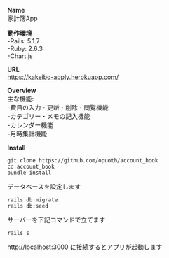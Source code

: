 **Name**  
家計簿App

**動作環境**  
-Rails: 5.1.7  
-Ruby: 2.6.3  
-Chart.js  

**URL**  
https://kakeibo-apply.herokuapp.com/


**Overview**  
主な機能:  
-費目の入力・更新・削除・閲覧機能  
-カテゴリー・メモの記入機能  
-カレンダー機能  
-月時集計機能  

**Install**  
```
git clone https://github.com/opuoth/account_book
cd account_book
bundle install
```

データベースを設定します
```
rails db:migrate
rails db:seed
```

サーバーを下記コマンドで立てます
```
rails s
```

http://localhost:3000 に接続するとアプリが起動します